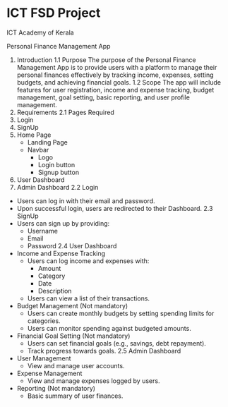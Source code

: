 # ICT FSD Project
﻿ICT Academy of Kerala

Personal Finance Management App

1. Introduction
1.1 Purpose
The purpose of the Personal Finance Management App is to provide users with a platform to manage their personal finances effectively by tracking income, expenses, setting budgets, and achieving financial goals.
1.2 Scope
The app will include features for user registration, income and expense tracking, budget management, goal setting, basic reporting, and user profile management.
2. Requirements
2.1 Pages Required
1. Login
2. SignUp
3. Home Page
   * Landing Page
   * Navbar
      * Logo
      * Login button
      * Signup button
4. User Dashboard
5. Admin Dashboard
2.2 Login
* Users can log in with their email and password.
* Upon successful login, users are redirected to their Dashboard.
2.3 SignUp
* Users can sign up by providing:
   * Username
   * Email
   * Password
2.4 User Dashboard
* Income and Expense Tracking
   * Users can log income and expenses with:
      * Amount
      * Category
      * Date
      * Description
   * Users can view a list of their transactions.
* Budget Management (Not mandatory)
   * Users can create monthly budgets by setting spending limits for categories.
   * Users can monitor spending against budgeted amounts.
* Financial Goal Setting (Not mandatory)
   * Users can set financial goals (e.g., savings, debt repayment).
   * Track progress towards goals.
2.5 Admin Dashboard
* User Management
   * View and manage user accounts.
* Expense Management
   * View and manage expenses logged by users.
* Reporting (Not mandatory)
   * Basic summary of user finances.
